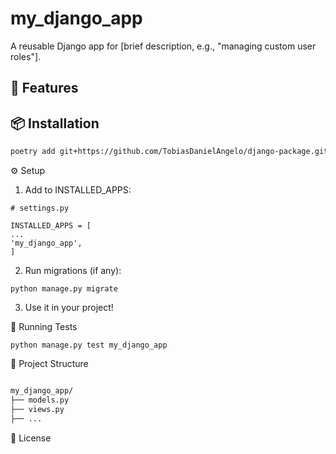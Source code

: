 # my_django_app

A reusable Django app for [brief description, e.g., "managing custom user roles"].

## 🚀 Features

## 📦 Installation

```bash
poetry add git+https://github.com/TobiasDanielAngelo/django-package.git
```

⚙️ Setup

1. Add to INSTALLED_APPS:

```
# settings.py

INSTALLED_APPS = [
...
'my_django_app',
]

```

2. Run migrations (if any):

```
python manage.py migrate
```

3. Use it in your project!

🧪 Running Tests

```
python manage.py test my_django_app
```

📁 Project Structure

```bash

my_django_app/
├── models.py
├── views.py
├── ...

```

📃 License
